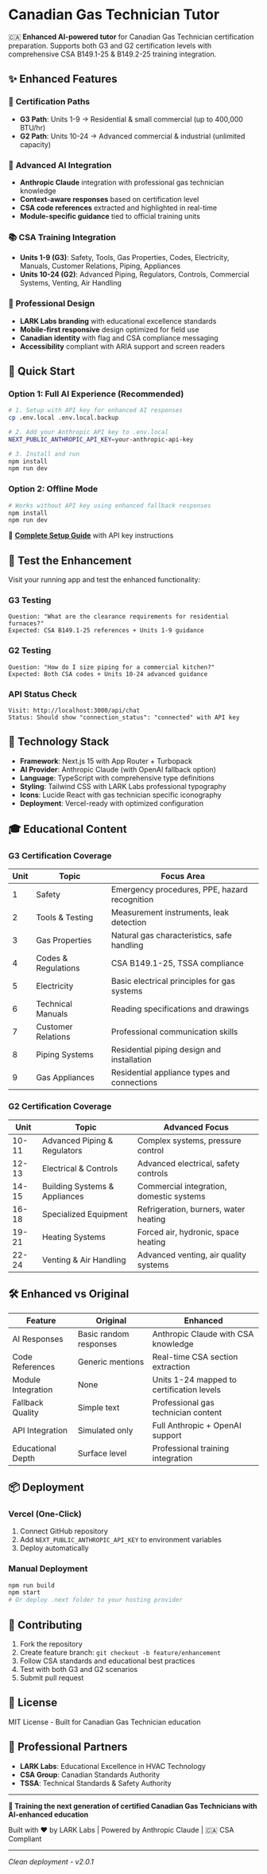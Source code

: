 # Canadian Gas Technician Tutor

🇨🇦 **Enhanced AI-powered tutor** for Canadian Gas Technician certification preparation. Supports both G3 and G2 certification levels with comprehensive CSA B149.1-25 & B149.2-25 training integration.

## ✨ Enhanced Features

### 🎯 **Certification Paths**
- **G3 Path**: Units 1-9 → Residential & small commercial (up to 400,000 BTU/hr)
- **G2 Path**: Units 10-24 → Advanced commercial & industrial (unlimited capacity)

### 🤖 **Advanced AI Integration**
- **Anthropic Claude** integration with professional gas technician knowledge
- **Context-aware responses** based on certification level
- **CSA code references** extracted and highlighted in real-time
- **Module-specific guidance** tied to official training units

### 📚 **CSA Training Integration**
- **Units 1-9 (G3)**: Safety, Tools, Gas Properties, Codes, Electricity, Manuals, Customer Relations, Piping, Appliances
- **Units 10-24 (G2)**: Advanced Piping, Regulators, Controls, Commercial Systems, Venting, Air Handling

### 🎨 **Professional Design**
- **LARK Labs branding** with educational excellence standards
- **Mobile-first responsive** design optimized for field use
- **Canadian identity** with flag and CSA compliance messaging
- **Accessibility** compliant with ARIA support and screen readers

## 🚀 Quick Start

### **Option 1: Full AI Experience (Recommended)**
```bash
# 1. Setup with API key for enhanced AI responses
cp .env.local .env.local.backup

# 2. Add your Anthropic API key to .env.local
NEXT_PUBLIC_ANTHROPIC_API_KEY=your-anthropic-api-key

# 3. Install and run
npm install
npm run dev
```

### **Option 2: Offline Mode**
```bash
# Works without API key using enhanced fallback responses
npm install
npm run dev
```

📖 **[Complete Setup Guide](SETUP.md)** with API key instructions

## 🧪 Test the Enhancement

Visit your running app and test the enhanced functionality:

### **G3 Testing**
```
Question: "What are the clearance requirements for residential furnaces?"
Expected: CSA B149.1-25 references + Units 1-9 guidance
```

### **G2 Testing**
```
Question: "How do I size piping for a commercial kitchen?"
Expected: Both CSA codes + Units 10-24 advanced guidance
```

### **API Status Check**
```
Visit: http://localhost:3000/api/chat
Status: Should show "connection_status": "connected" with API key
```

## 🔧 Technology Stack

- **Framework**: Next.js 15 with App Router + Turbopack
- **AI Provider**: Anthropic Claude (with OpenAI fallback option)
- **Language**: TypeScript with comprehensive type definitions
- **Styling**: Tailwind CSS with LARK Labs professional typography
- **Icons**: Lucide React with gas technician specific iconography
- **Deployment**: Vercel-ready with optimized configuration

## 🎓 Educational Content

### **G3 Certification Coverage**
| Unit | Topic | Focus Area |
|------|-------|------------|
| 1 | Safety | Emergency procedures, PPE, hazard recognition |
| 2 | Tools & Testing | Measurement instruments, leak detection |
| 3 | Gas Properties | Natural gas characteristics, safe handling |
| 4 | Codes & Regulations | CSA B149.1-25, TSSA compliance |
| 5 | Electricity | Basic electrical principles for gas systems |
| 6 | Technical Manuals | Reading specifications and drawings |
| 7 | Customer Relations | Professional communication skills |
| 8 | Piping Systems | Residential piping design and installation |
| 9 | Gas Appliances | Residential appliance types and connections |

### **G2 Certification Coverage**
| Unit | Topic | Advanced Focus |
|------|-------|----------------|
| 10-11 | Advanced Piping & Regulators | Complex systems, pressure control |
| 12-13 | Electrical & Controls | Advanced electrical, safety controls |
| 14-15 | Building Systems & Appliances | Commercial integration, domestic systems |
| 16-18 | Specialized Equipment | Refrigeration, burners, water heating |
| 19-21 | Heating Systems | Forced air, hydronic, space heating |
| 22-24 | Venting & Air Handling | Advanced venting, air quality systems |

## 🛠️ Enhanced vs Original

| Feature | Original | Enhanced |
|---------|----------|----------|
| AI Responses | Basic random responses | Anthropic Claude with CSA knowledge |
| Code References | Generic mentions | Real-time CSA section extraction |
| Module Integration | None | Units 1-24 mapped to certification levels |
| Fallback Quality | Simple text | Professional gas technician content |
| API Integration | Simulated only | Full Anthropic + OpenAI support |
| Educational Depth | Surface level | Professional training integration |

## 📦 Deployment

### **Vercel (One-Click)**
1. Connect GitHub repository
2. Add `NEXT_PUBLIC_ANTHROPIC_API_KEY` to environment variables
3. Deploy automatically

### **Manual Deployment**
```bash
npm run build
npm start
# Or deploy .next folder to your hosting provider
```

## 🤝 Contributing

1. Fork the repository
2. Create feature branch: `git checkout -b feature/enhancement`
3. Follow CSA standards and educational best practices
4. Test with both G3 and G2 scenarios
5. Submit pull request

## 📄 License

MIT License - Built for Canadian Gas Technician education

## 🏢 Professional Partners

- **LARK Labs**: Educational Excellence in HVAC Technology
- **CSA Group**: Canadian Standards Authority
- **TSSA**: Technical Standards & Safety Authority

---

**🎯 Training the next generation of certified Canadian Gas Technicians with AI-enhanced education**

Built with ❤️ by LARK Labs | Powered by Anthropic Claude | 🇨🇦 CSA Compliant

---
*Clean deployment - v2.0.1*
